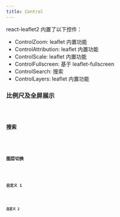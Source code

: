 ```yaml
---
title: Control
---
```


react-leaflet2 内置了以下控件：

- ControlZoom: leaflet 内置功能
- ControlAttribution: leaflet 内置功能
- ControlScale: leaflet 内置功能
- ControlFullscreen: 基于 leaflet-fullscreen
- ControlSearch: 搜索
- ControlLayers: leaflet 内置功能

### 比例尺及全屏展示

<code src="./control/basic" />

### 搜索

<code src="./control/search" />

### 图层切换

<code src="./control/layers" />

### 自定义 1

<code src="./control/custom" />

### 自定义 2

<code src="./control/provider" />
